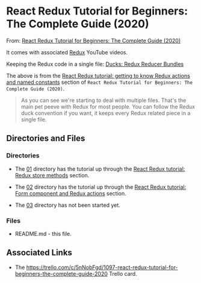 # React Redux Tutorial for Beginners: The Complete Guide (2020)

From: [React Redux Tutorial for Beginners: The Complete Guide (2020)](https://www.valentinog.com/blog/redux/) 

It comes with associated [Redux](https://www.youtube.com/playlist?list=PLfNd7po_IV0GTfQb8RJirrt83BFMF-Lj0) YouTube videos.

Keeping the Redux code in a single file:
[Ducks: Redux Reducer Bundles](https://github.com/erikras/ducks-modular-redux)

The above is from the [React Redux tutorial: getting to know Redux actions and named constants](https://www.valentinog.com/blog/redux/#react-redux-tutorial-getting-to-know-redux-actions-and-named-constants) section of `React Redux Tutorial for Beginners: The Complete Guide (2020)`.
>As you can see we're starting to deal with multiple files. That's the main pet peeve with Redux for most people. You can follow the Redux duck convention if you want, it keeps every Redux related piece in a single file.




## Directories and Files
### Directories
* The [01](https://github.com/JamieBort/LearningDirectory/tree/master/JavaScript/Libraries/Redux/ReactReduxTutorialforBeginnersTheCompleteGuide2020/01) directory has the tutorial up through the [React Redux tutorial: Redux store methods](https://www.valentinog.com/blog/redux/#react-redux-tutorial-redux-store-methods) section.

* The [02](https://github.com/JamieBort/LearningDirectory/tree/master/JavaScript/Libraries/Redux/ReactReduxTutorialforBeginnersTheCompleteGuide2020/02) directory has the tutorial up through the [React Redux tutorial: Form component and Redux actions](https://www.valentinog.com/blog/redux/#react-redux-tutorial-form-component-and-redux-actions) section.

* The [03](https://github.com/JamieBort/LearningDirectory/tree/master/JavaScript/Libraries/Redux/ReactReduxTutorialforBeginnersTheCompleteGuide2020/03) directory has not been started yet.

### Files
* README.md - this file.

## Associated Links

* The https://trello.com/c/5nNobFgd/1097-react-redux-tutorial-for-beginners-the-complete-guide-2020 Trello card.